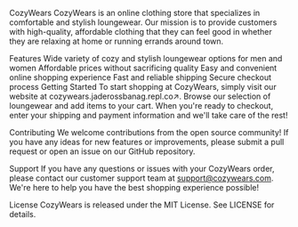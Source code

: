 CozyWears
CozyWears is an online clothing store that specializes in comfortable and stylish loungewear. Our mission is to provide customers with high-quality, affordable clothing that they can feel good in whether they are relaxing at home or running errands around town.

Features
Wide variety of cozy and stylish loungewear options for men and women
Affordable prices without sacrificing quality
Easy and convenient online shopping experience
Fast and reliable shipping
Secure checkout process
Getting Started
To start shopping at CozyWears, simply visit our website at cozywears.jaderossbanag.repl.co↗. Browse our selection of loungewear and add items to your cart. When you're ready to checkout, enter your shipping and payment information and we'll take care of the rest!

Contributing
We welcome contributions from the open source community! If you have any ideas for new features or improvements, please submit a pull request or open an issue on our GitHub repository.

Support
If you have any questions or issues with your CozyWears order, please contact our customer support team at support@cozywears.com. We're here to help you have the best shopping experience possible!

License
CozyWears is released under the MIT License. See LICENSE for details.
